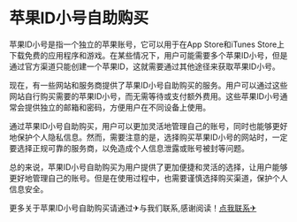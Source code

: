 # 苹果ID小号自助购买

苹果ID小号是指一个独立的苹果账号，它可以用于在App Store和iTunes Store上下载免费的应用程序和游戏。在某些情况下，用户可能需要多个苹果ID小号，但是通过官方渠道只能创建一个苹果ID，这就需要通过其他途径来获取苹果ID小号。

现在，有一些网站和服务商提供了苹果ID小号自助购买的服务。用户可以通过这些网站自行购买需要的苹果ID小号，而无需等待或支付额外费用。这些苹果ID小号通常会提供独立的邮箱和密码，方便用户在不同设备上使用。

通过苹果ID小号自助购买，用户可以更加灵活地管理自己的账号，同时也能够更好地保护个人隐私信息。然而，需要注意的是，选择购买苹果ID小号的网站时，一定要选择正规可靠的服务商，以免造成个人信息泄露或账号被封等问题。

总的来说，苹果ID小号自助购买为用户提供了更加便捷和灵活的选择，让用户能够更好地管理自己的账号。但是在使用过程中，也需要谨慎选择购买渠道，保护个人信息安全。

更多关于苹果ID小号自助购买请通过✈与我们联系,感谢阅读！[点我联系✈](https://wiki.G208.com)